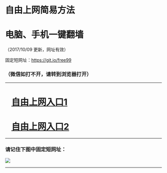 ﻿# 自由上网简易方法

# 电脑、手机一键翻墙

（2017/10/09 更新，网址有效）

固定短网址：https://git.io/free99

### （微信如打不开，请转到浏览器打开）


***





# &nbsp;&nbsp; <a href="http://ft3115615655.fwq-tz-1001.info/fwqtz01.html?t=100900130402 " target="_blank">自由上网入口1</a>
# &nbsp;&nbsp; <a href="http://ft2289218655.fwq-tz-1002.info/fwqtz02.html?t=100900114134 " target="_blank">自由上网入口2</a>
***

### 请记住下图中固定短网址：

<img src="https://s3-us-west-2.amazonaws.com/fwq-1001/yjfq-20170905okok.png" /> 


***

